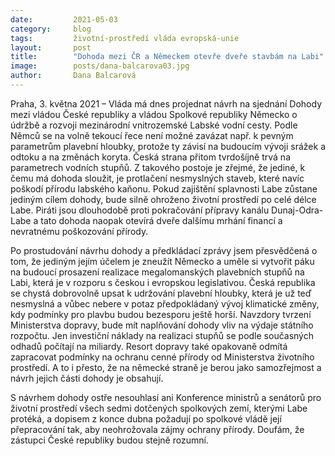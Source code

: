 ```yaml
---
date:         2021-05-03
category:     blog
tags:         životní-prostředí vláda evropská-unie
layout:       post
title:        "Dohoda mezi ČR a Německem otevře dveře stavbám na Labi"
image:        posts/dana-balcarova03.jpg
author:       Dana Balcarová
---
```



Praha, 3. května 2021 – Vláda má dnes projednat návrh na sjednání Dohody mezi vládou České republiky a vládou Spolkové republiky Německo o údržbě a rozvoji mezinárodní vnitrozemské Labské vodní cesty. Podle Němců se na volně tekoucí řece není možné zavázat např. k pevným parametrům plavební hloubky, protože ty závisí na budoucím vývoji srážek a odtoku a na změnách koryta. Česká strana přitom tvrdošíjně trvá na parametrech vodních stupňů. Z takového postoje je zřejmé, že jediné, k čemu má dohoda sloužit, je protlačení nesmyslných staveb, které navíc poškodí přírodu labského kaňonu. Pokud zajištění splavnosti Labe zůstane jediným cílem dohody, bude silně ohroženo životní prostředí po celé délce Labe. Piráti jsou dlouhodobě proti pokračování přípravy kanálu Dunaj-Odra-Labe a tato dohoda naopak otevírá dveře dalšímu mrhání financí a nevratnému poškozování přírody. 

Po prostudování návrhu dohody a předkládací zprávy jsem přesvědčená o tom, že jediným jejím účelem je zneužít Německo a uměle si vytvořit páku na budoucí prosazení realizace megalomanských plavebních stupňů na Labi, která je v rozporu s českou i evropskou legislativou. Česká republika se chystá dobrovolně upsat k udržování plavební hloubky, která je už teď nesmyslná a vůbec nebere v potaz předpokládaný vývoj klimatické změny, kdy podmínky pro plavbu budou bezesporu ještě horší. Navzdory tvrzení Ministerstva dopravy, bude mít naplňování dohody vliv na výdaje státního rozpočtu. Jen investiční náklady na realizaci stupňů se podle současných odhadů počítají na miliardy. Resort dopravy také opakovaně odmítá zapracovat podmínky na ochranu cenné přírody od Ministerstva životního prostředí. A to i přesto, že na německé straně je berou jako samozřejmost a návrh jejich části dohody je obsahují.

S návrhem dohody ostře nesouhlasí ani Konference ministrů a senátorů pro životní prostředí všech sedmi dotčených spolkových zemí, kterými Labe protéká, a dopisem z konce dubna požadují po spolkové vládě její přepracování tak, aby neohrožovala zájmy ochrany přírody. Doufám, že zástupci České republiky budou stejně rozumní.
